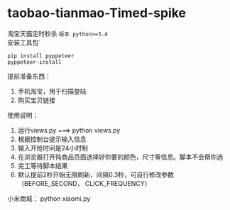 # taobao-tianmao-Timed-spike
淘宝天猫定时秒杀
```版本 python>=3.4```  
安装工具包`
```
pip install pyppeteer
pyppeteer-install
```
提前准备东西： 
1. 手机淘宝，用于扫描登陆
2. 购买宝贝链接

使用说明：     
1.  运行views.py ===> python views.py
2.  根据控制台提示输入信息
3.  输入开抢时间是24小时制  
4.  在浏览器打开扽商品页面选择好你要的颜色，尺寸等信息。脚本不会帮你选
5.  完工等待脚本结果
6.  默认提前2秒开始无限刷新，间隔0.3秒，可自行修改参数（BEFORE_SECOND， CLICK_FREQUENCY）


小米商城：
python xiaomi.py


